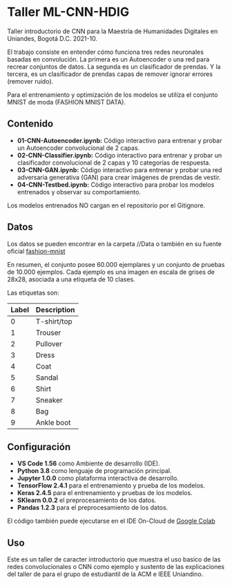 # Taller ML-CNN-HDIG

Taller introductorio de CNN para la Maestría de Humanidades Digitales en Uniandes, Bogotá D.C. 2021-10.

El trabajo consiste en entender cómo funciona tres redes neuronales basadas en convolución. La primera es un Autoencoder o una red para recrear conjuntos de datos. La segunda es un clasificador de prendas. Y la tercera, es un clasificador de prendas capas de remover ignorar errores (remover ruido).

Para el entrenamiento y optimización de los modelos se utiliza el conjunto MNIST de moda (FASHION MNIST DATA).

## Contenido

* **01-CNN-Autoencoder.ipynb:** Código interactivo para entrenar y probar un Autoencoder convolucional de 2 capas.
* **02-CNN-Classifier.ipynb:** Código interactivo para entrenar y probar un clasificador convolucional de 2 capas y 10 categorías de respuesta.
* **03-CNN-GAN.ipynb:** Código interactivo para entrenar y probar una red adversaria generativa (GAN) para crear imágenes de prendas de vestir.
* **04-CNN-Testbed.ipynb:** Código interactivo para probar los modelos entrenados y observar su comportamiento.

Los modelos entrenados NO cargan en el repositorio por el Gitignore.

## Datos

Los datos se pueden encontrar en la carpeta //Data o también en su fuente oficial [fashion-mnist](https://github.com/zalandoresearch/fashion-mnist)

En resumen, el conjunto posee 60.000 ejemplares y un conjunto de pruebas de 10.000 ejemplos. Cada ejemplo es una imagen en escala de grises de 28x28, asociada a una etiqueta de 10 clases.

Las etiquetas son:

| Label | Description |
| ----- | ----------- |
| 0     | T-shirt/top |
| 1     | Trouser     |
| 2     | Pullover    |
| 3     | Dress       |
| 4     | Coat        |
| 5     | Sandal      |
| 6     | Shirt       |
| 7     | Sneaker     |
| 8     | Bag         |
| 9     | Ankle boot  |

## Configuración

* **VS Code 1.56** como Ambiente de desarrollo (IDE).
* **Python 3.8** como lenguaje de programación principal.
* **Jupyter 1.0.0** como plataforma interactiva de desarrollo.
* **TensorFlow 2.4.1** para el entrenamiento y prueba de los modelos.
* **Keras 2.4.5** para el entrenamiento y pruebas de los modelos.
* **SKlearn 0.0.2** el preprocesamiento de los datos.
* **Pandas 1.2.3** para el preprocesamiento de los datos.

El código también puede ejecutarse en el IDE On-Cloud de [Google Colab](https://colab.research.google.com/notebooks/)

## Uso

Este es un taller de caracter introductorio que muestra el uso basico de las redes convolucionales o CNN como ejemplo y sustento de las explicaciones del taller de para el grupo de estudiantil de la ACM e IEEE Uniandino.
